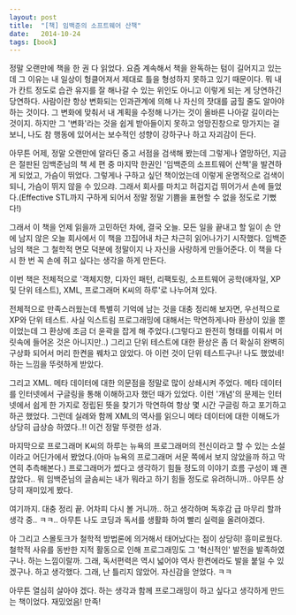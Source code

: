 ```yaml
---
layout: post
title:  "[책] 임백준의 소프트웨어 산책"
date:   2014-10-24
tags: [book]
---
```


  정말 오랜만에 책을 한 권 다 읽었다. 요즘 계속해서 책을 완독하는 텀이 길어지고 있는데 그 이유는 내 일상이 헝클어져서 제대로 틀을 형성하지 못하고 있기 때문이다. 뭐 내가 칸트 정도로 습관 유지를 잘 해나갈 수 있는 위인도 아니고 이렇게 되는 게 당연하긴 당연하다. 사람이란 항상 변화되는 인과관계에 의해 나 자신의 잣대를 굽힐 줄도 알아야 하는 것이다. 그 변화에 맞춰서 내 계획을 수정해 나가는 것이 올바른 나아갈 길이라는 것이지. 하지만 그 '변화'라는 것을 쉽게 받아들이지 못하고 엉망진창으로 망가지는 걸 보니, 나도 참 행동에 있어서는 보수적인 성향이 강하구나 하고 자괴감이 든다. 

  아무튼 어제, 정말 오랜만에 알라딘 중고 서점을 검색해 봤는데 그렇게나 열망하던, 지금은 절판된 임백준님의 책 세 편 중 마지막 한권인 '임백준의 소프트웨어 산책'을 발견하게 되었고, 가슴이 뛰었다. 그렇게나 구하고 싶던 책이었는데 이렇게 운명적으로 검색이 되니, 가슴이 뛰지 않을 수 있으랴. 그래서 회사를 마치고 허겁지겁 뛰어가서 손에 들었다.(Effective STL까지 구하게 되어서 정말 정말 기쁨을 표현할 수 없을 정도로 기뻤다!) 

  그래서 이 책을 언제 읽을까 고민하던 차에, 결국 오늘. 모든 일을 끝내고 할 일이 손 안에 남지 않은 오늘 회사에서 이 책을 끄집어내 차근 차근히 읽어나가기 시작했다. 임백준님의 책은 그 철학적 면모 덕분에 정말이지 나 자신을 사랑하게 만들어준다. 이 책을 다시 한 번 꼭 손에 쥐고 싶다는 생각을 하게 만든다. 

  이번 책은 전체적으로 '객체지향, 디자인 패턴, 리팩토링, 소프트웨어 공학(애자일, XP 및 단위 테스트), XML, 프로그래머 K씨의 하루'로 나누어져 있다. 

  전체적으로 만족스러웠는데 특별히 기억에 남는 것을 대충 정리해 보자면, 우선적으로 XP와 단위 테스트. 사실 익스트림 프로그래밍에 대해서는 막연하게나마 환상이 있을 뿐이었는데 그 환상에 조금 더 윤곽을 잡게 해 주었다.(그렇다고 완전히 형태를 이뤄서 머릿속에 들어온 것은 아니지만..) 그리고 단위 테스트에 대한 환상은 좀 더 확실히 완벽히 구상화 되어서 머리 한켠을 꿰차고 앉았다. 아 이런 것이 단위 테스트구나! 나도 했었네! 하는 느낌을 뚜렷하게 받았다. 

  그리고 XML. 메타 데이터에 대한 의문점을 정말로 많이 상쇄시켜 주었다. 메타 데이터를 인터넷에서 구글링을 통해 이해하고자 했던 때가 있었다. 이런 '개념'의 문제는 인터넷에서 쉽게 한 가지로 정립된 뜻을 찾기가 막연하여 항상 몇 시간 구글링 하고 포기하고 하곤 했었다. 그런데 실례와 함께 XML의 역사를 읽으니 메타 데이터에 대한 이해도가 상당히 급상승 하였다..!! 이건 정말 뚜렷한 성과. 

  마지막으로 프로그래머 K씨의 하루는 뉴욕의 프로그래머의 전신이라고 할 수 있는 소설이라고 어딘가에서 봤었다.(아마 뉴욕의 프로그래머 서문 쪽에서 보지 않았을까 하고 막연히 추측해본다.) 프로그래머가 썼다고 생각하기 힘들 정도의 이야기 흐름 구성이 꽤 괜찮았다.. 뭐 임백준님의 글솜씨는 내가 뭐라고 하기 힘들 정도로 유려하니까.. 아무튼 상당히 재미있게 봤다. 

  여기까지. 대충 정리 끝. 어차피 다시 볼 거니까.. 하고 생각하며 독후감 급 마무리 할까 생각 중.. ㅋㅋ.. 아무튼 나도 코딩과 독서를 생활화 하여 빨리 실력을 올려야겠다. 

  아 그리고 스몰토크가 철학적 방법론에 의거해서 태어났다는 점이 상당히! 흥미로웠다. 철학적 사유를 동반한 지적 활동으로 인해 프로그래밍도 그 '혁신적인' 발전을 발족하였구나. 하는 느낌이랄까. 그래, 독서편력은 역시 넓어야 역사 한켠에라도 발을 붙일 수 있겠구나. 하고 생각했다. 그래, 난 틀리지 않았어. 자신감을 얻었다. ㅋㅋ 

  아무튼 열심히 살아야 겠다. 하는 생각과 함께 프로그래밍이 하고 싶다고 생각하게 만드는 책이었다. 재밌었음! 만족!
